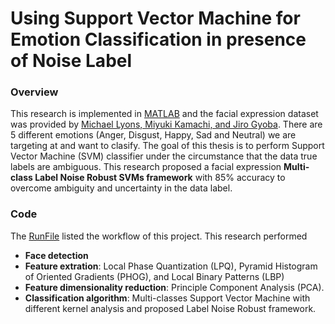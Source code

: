 # Using Support Vector Machine for </br> Emotion Classification in presence of Noise Label

### Overview
This research is implemented in [MATLAB](https://www.mathworks.com/products/matlab.html) and the facial expression dataset was provided by [Michael Lyons, Miyuki Kamachi, and Jiro Gyoba](http://www.kasrl.org/jaffe.html). There are 5 different emotions (Anger, Disgust, Happy, Sad and Neutral) we are targeting at and want to clasify. The goal of this thesis is to perform Support Vector Machine (SVM) classifier under the circumstance that the data true labels are ambiguous. This research proposed a facial expression **Multi-class Label Noise Robust SVMs framework** with 85% accuracy to overcome ambiguity and uncertainty in the data label. 


### Code
The [RunFile](https://github.com/poshengw/thesis-emotion-recognition/blob/master/RunFile.m) listed the workflow of this project. This research performed 
- **Face detection**
- **Feature extration**: Local Phase Quantization (LPQ), Pyramid Histogram of Oriented Gradients (PHOG), and Local Binary Patterns (LBP) 
- **Feature dimensionality reduction**: Principle Component Analysis (PCA).
- **Classification algorithm**: Multi-classes Support Vector Machine with different kernel analysis and proposed Label Noise Robust framework. 
